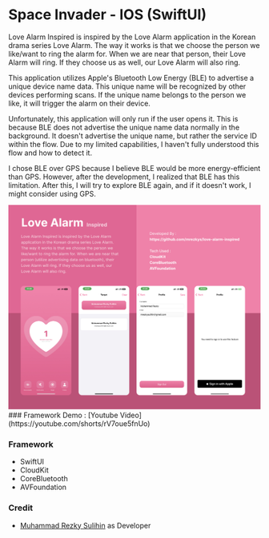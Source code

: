 
# Space Invader - IOS (SwiftUI)

Love Alarm Inspired is inspired by the Love Alarm application in the Korean drama series Love Alarm. The way it works is that we choose the person we like/want to ring the alarm for. When we are near that person, their Love Alarm will ring. If they choose us as well, our Love Alarm will also ring.

This application utilizes Apple's Bluetooth Low Energy (BLE) to advertise a unique device name data. This unique name will be recognized by other devices performing scans. If the unique name belongs to the person we like, it will trigger the alarm on their device.

Unfortunately, this application will only run if the user opens it. This is because BLE does not advertise the unique name data normally in the background. It doesn't advertise the unique name, but rather the service ID within the flow. Due to my limited capabilities, I haven't fully understood this flow and how to detect it.

I chose BLE over GPS because I believe BLE would be more energy-efficient than GPS. However, after the development, I realized that BLE has this limitation. After this, I will try to explore BLE again, and if it doesn't work, I might consider using GPS.

<img src="https://github.com/mrezkys/love-alarm-inspired/blob/main/love-alarm-inspired-banner.jpg" width="auto" height="auto" >
### Framework
Demo : [Youtube Video](https://youtube.com/shorts/rV7oue5fnUo)

### Framework
- SwiftUI
- CloudKit
- CoreBluetooth
- AVFoundation

### Credit
- [Muhammad Rezky Sulihin](https://www.facebook.com/mrezkys12) as Developer 
